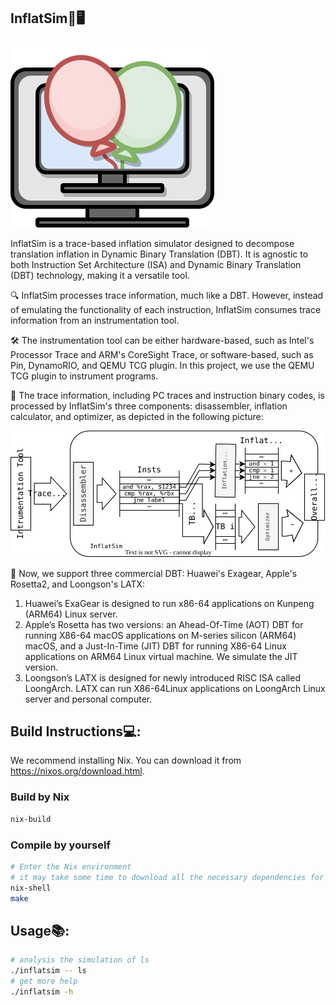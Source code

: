 ## InflatSim🎈🖥️

![](./pictures/InflatSim.svg)

InflatSim is a trace-based inflation simulator designed to decompose translation inflation in Dynamic Binary Translation (DBT).
It is agnostic to both Instruction Set Architecture (ISA) and Dynamic Binary Translation (DBT) technology, making it a versatile tool.

🔍 InflatSim processes trace information, much like a DBT.
However, instead of emulating the functionality of each instruction, InflatSim consumes trace information from an instrumentation tool.

🛠️ The instrumentation tool can be either hardware-based, such as Intel's Processor Trace and ARM's CoreSight Trace, or software-based, such as Pin, DynamoRIO, and QEMU TCG plugin.
In this project, we use the QEMU TCG plugin to instrument programs.

🧩 The trace information, including PC traces and instruction binary codes, is processed by InflatSim's three components:
disassembler, inflation calculator, and optimizer, as depicted in the following picture:

![](./pictures/de-flate.svg)

🌟 Now, we support three commercial DBT: Huawei's Exagear, Apple's Rosetta2, and Loongson's LATX:

1. Huawei’s ExaGear is designed to run x86-64 applications on Kunpeng (ARM64) Linux server. 
2. Apple’s Rosetta has two versions: an Ahead-Of-Time (AOT) DBT for running X86-64 macOS applications on M-series silicon (ARM64) macOS,
  and a Just-In-Time (JIT) DBT for running X86-64 Linux applications on ARM64 Linux virtual machine. We simulate the JIT version.
3. Loongson’s LATX  is designed for newly introduced RISC ISA called LoongArch.
  LATX can run X86-64Linux applications on LoongArch Linux server and personal computer.

## Build Instructions💻:

We recommend installing Nix. You can download it from https://nixos.org/download.html.

### Build by Nix

```bash
nix-build
```

### Compile by yourself

```bash
# Enter the Nix environment
# it may take some time to download all the necessary dependencies for the first time
nix-shell
make
```

## Usage📚:

```bash
# analysis the simulation of ls
./inflatsim -- ls
# get more help
./inflatsim -h
```
